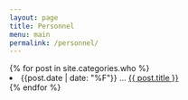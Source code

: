 ```yaml
---
layout: page
title: Personnel
menu: main
permalink: /personnel/
---
```


<html>
<head>
<meta charset="utf-8">
<link rel="stylesheet" type="text/css" href="peoplelist.css">
</head>

<body>

<div id="who-list">
{% for post in site.categories.who %}
	<li class="name">
	{{post.date | date: "%F"}} ... <a class="arch-link" href="{{ post.url | prepend: site.baseurl }}">{{ post.title }}</a>
	</li>	
{% endfor %}
</div>

</body>
</html>
